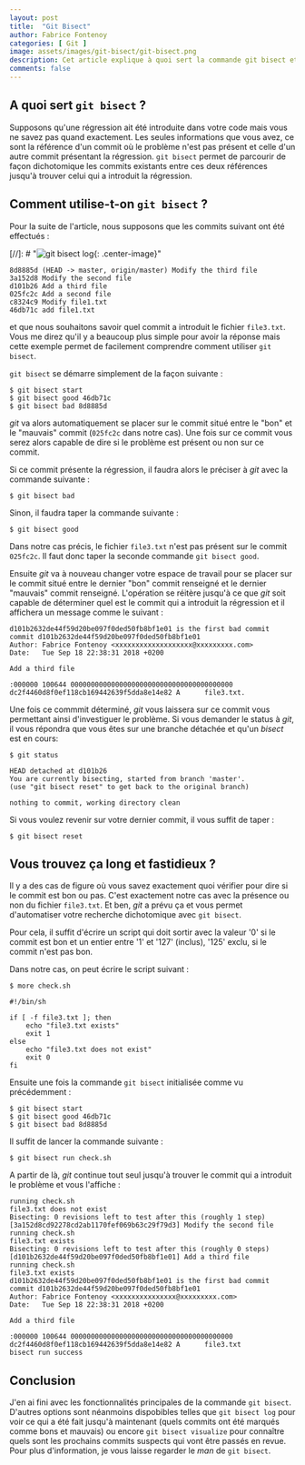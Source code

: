 ```yaml
---
layout: post
title:  "Git Bisect"
author: Fabrice Fontenoy
categories: [ Git ]
image: assets/images/git-bisect/git-bisect.png
description: Cet article explique à quoi sert la commande git bisect et comment l'utiliser.
comments: false
---
```


A quoi sert `git bisect` ?
-----------------------

Supposons qu'une régression ait été introduite dans votre code mais vous ne savez pas quand exactement. 
Les seules informations que vous avez, ce sont la référence d'un commit où le problème n'est pas présent et celle d'un autre commit présentant la régression.
`git bisect` permet de parcourir de façon dichotomique les commits existants entre ces deux références jusqu'à trouver celui qui a introduit la régression.

Comment utilise-t-on `git bisect` ?
-----------------------------------

Pour la suite de l'article, nous supposons que les commits suivant ont été effectués :

[//]: #  "![git bisect log](../../../../assets/images/common/git-bisect-log.png "git bisect log"){: .center-image}"

	8d8885d (HEAD -> master, origin/master) Modify the third file
	3a152d8 Modify the second file
	d101b26 Add a third file
	025fc2c Add a second file
	c8324c9 Modify file1.txt
	46db71c add file1.txt

et que nous souhaitons savoir quel commit a introduit le fichier `file3.txt`.
Vous me direz qu'il y a beaucoup plus simple pour avoir la réponse mais cette exemple permet de facilement comprendre comment utiliser `git bisect`.


`git bisect` se démarre simplement de la façon suivante :

	$ git bisect start
	$ git bisect good 46db71c 
	$ git bisect bad 8d8885d

_git_ va alors automatiquement se placer sur le commit situé entre le "bon" et le "mauvais" commit (`025fc2c` dans notre cas).
Une fois sur ce commit vous serez alors capable de dire si le problème est présent ou non sur ce commit.

Si ce commit présente la régression, il faudra alors le préciser à _git_ avec la commande suivante :

	$ git bisect bad

Sinon, il faudra taper la commande suivante :

	$ git bisect good

Dans notre cas précis, le fichier `file3.txt` n'est pas présent sur le commit `025fc2c`.
Il faut donc taper la seconde commande `git bisect good`.

Ensuite _git_ va à nouveau changer votre espace de travail pour se placer sur le commit situé entre le dernier "bon" commit renseigné et le dernier "mauvais" commit renseigné.
L'opération se réitère jusqu'à ce que _git_ soit capable de déterminer quel est le commit qui a introduit la régression et il affichera un message comme le suivant :

	d101b2632de44f59d20be097f0ded50fb8bf1e01 is the first bad commit
	commit d101b2632de44f59d20be097f0ded50fb8bf1e01
	Author: Fabrice Fontenoy <xxxxxxxxxxxxxxxxxxx@xxxxxxxxx.com>
	Date:   Tue Sep 18 22:38:31 2018 +0200

	Add a third file

	:000000 100644 0000000000000000000000000000000000000000 dc2f4460d8f0ef118cb169442639f5dda8e14e82 A      file3.txt.


Une fois ce commmit déterminé, _git_ vous laissera sur ce commit vous permettant ainsi d'investiguer le problème.
Si vous demander le status à _git_, il vous répondra que vous êtes sur une branche détachée et qu'un _bisect_ est en cours:

	$ git status

	HEAD detached at d101b26
	You are currently bisecting, started from branch 'master'.
	(use "git bisect reset" to get back to the original branch)

	nothing to commit, working directory clean


Si vous voulez revenir sur votre dernier commit, il vous suffit de taper :

	$ git bisect reset


Vous trouvez ça long et fastidieux ?
------------------------------------

Il y a des cas de figure où vous savez exactement quoi vérifier pour dire si le commit est bon ou pas.
C'est exactement notre cas avec la présence ou non du fichier `file3.txt`.
Et ben, _git_ a prévu ça et vous permet d'automatiser votre recherche dichotomique avec `git bisect`.

Pour cela, il suffit d'écrire un script qui doit sortir avec la valeur '0' si le commit est bon et un entier entre '1' et '127' (inclus), '125' exclu, si le commit n'est pas bon.

Dans notre cas, on peut écrire le script suivant :

	$ more check.sh

	#!/bin/sh

	if [ -f file3.txt ]; then
		echo "file3.txt exists"
		exit 1
	else
		echo "file3.txt does not exist"
		exit 0
	fi

Ensuite une fois la commande `git bisect` initialisée comme vu précédemment :

	$ git bisect start
	$ git bisect good 46db71c 
	$ git bisect bad 8d8885d

Il suffit de lancer la commande suivante :

	$ git bisect run check.sh

A partir de là, _git_ continue tout seul jusqu'à trouver le commit qui a introduit le problème et vous l'affiche :

	running check.sh
	file3.txt does not exist
	Bisecting: 0 revisions left to test after this (roughly 1 step)
	[3a152d8cd92278cd2ab1170fef069b63c29f79d3] Modify the second file
	running check.sh
	file3.txt exists
	Bisecting: 0 revisions left to test after this (roughly 0 steps)
	[d101b2632de44f59d20be097f0ded50fb8bf1e01] Add a third file
	running check.sh
	file3.txt exists
	d101b2632de44f59d20be097f0ded50fb8bf1e01 is the first bad commit
	commit d101b2632de44f59d20be097f0ded50fb8bf1e01
	Author: Fabrice Fontenoy <xxxxxxxxxxxxxxx@xxxxxxxxx.com>
	Date:   Tue Sep 18 22:38:31 2018 +0200

	Add a third file

	:000000 100644 0000000000000000000000000000000000000000 dc2f4460d8f0ef118cb169442639f5dda8e14e82 A      file3.txt
	bisect run success


Conclusion
----------

J'en ai fini avec les fonctionnalités principales de la commande `git bisect`.
D'autres options sont néanmoins dispobibles telles que `git bisect log` pour voir ce qui a été fait jusqu'à maintenant (quels commits ont été marqués comme bons et mauvais) ou encore `git bisect visualize` pour connaître quels sont les prochains commits suspects qui vont être passés en revue.
Pour plus d'information, je vous laisse regarder le _man_ de `git bisect`.

